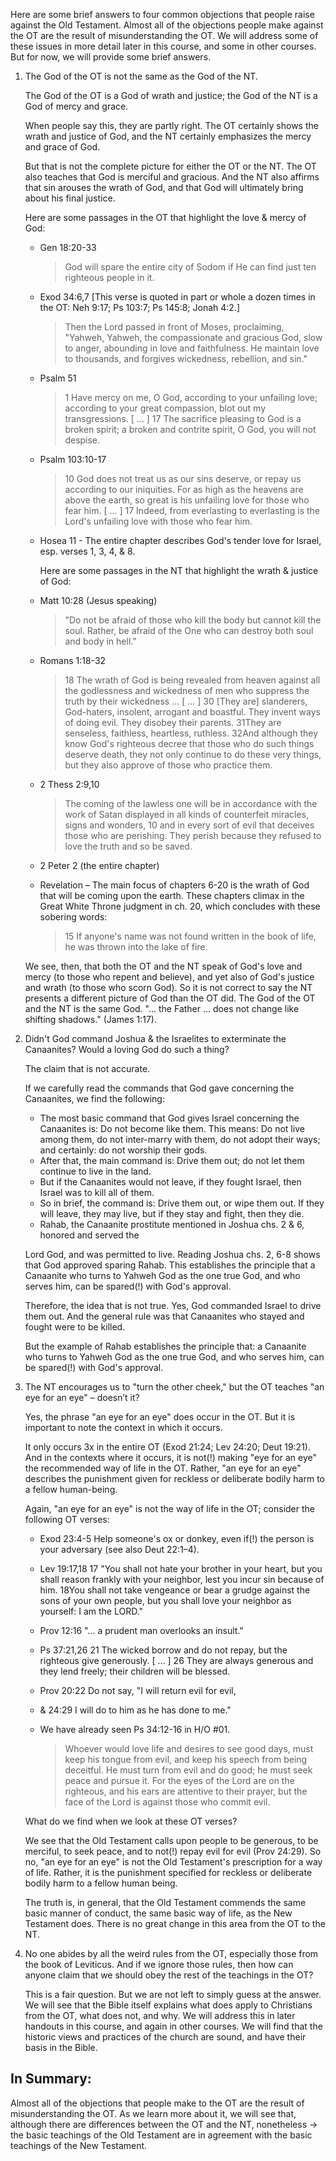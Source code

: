 
Here are some brief answers to four common objections that people raise against the Old Testament. Almost all of the objections people make against the OT are the result of misunderstanding the OT. We will address some of these issues in more detail later in this course, and some in other courses. But for now, we will provide some brief answers.

1. The God of the OT is not the same as the God of the NT.

   The God of the OT is a God of wrath and justice; the God of the NT is a God of mercy and grace.

   When people say this, they are partly right. The OT certainly shows the wrath and justice of God, and the NT certainly emphasizes the mercy and grace of God.

   But that is not the complete picture for either the OT or the NT. The OT also teaches that God is merciful and gracious. And the NT also affirms that sin arouses the wrath of God, and that God will ultimately bring about his final justice.

   Here are some passages in the OT that highlight the love & mercy of God:

     - Gen 18:20-33

       > God will spare the entire city of Sodom if He can find just ten righteous people in it.

     - Exod 34:6,7 [This verse is quoted in part or whole a dozen times in the OT: Neh 9:17; Ps 103:7; Ps 145:8; Jonah 4:2.]

       > Then the Lord passed in front of Moses, proclaiming, "Yahweh, Yahweh, the compassionate and gracious God, slow to anger, abounding in love and faithfulness. He maintain love to thousands, and forgives wickedness, rebellion, and sin."

     - Psalm 51

       > 1 Have mercy on me, O God, according to your unfailing love; according to your great compassion, blot out my transgressions. [ … ]
       > 17 The sacrifice pleasing to God is a broken spirit; a broken and contrite spirit, O God, you will not despise.

     - Psalm 103:10-17

       > 10 God does not treat us as our sins deserve, or repay us according to our iniquities. For as high as the heavens are above the earth, so great is his unfailing love for those who fear him. [ … ]
       > 17 Indeed, from everlasting to everlasting is the Lord's unfailing love with those who fear him.

     - Hosea 11 - The entire chapter describes God's tender love for Israel, esp. verses 1, 3, 4, & 8.

       Here are some passages in the NT that highlight the wrath & justice of God:

     - Matt 10:28 (Jesus speaking)

       > "Do not be afraid of those who kill the body but cannot kill the soul. Rather, be afraid of the One who can destroy both soul and body in hell."

     - Romans 1:18-32

       > 18 The wrath of God is being revealed from heaven against all the godlessness and wickedness of men who suppress the truth by their wickedness …
       > [ … ]
       > 30 [They are] slanderers, God-haters, insolent, arrogant and boastful. They invent ways of doing evil. They disobey their parents. 31They are senseless, faithless, heartless, ruthless. 32And although they know God's righteous decree that those who do such things deserve death, they not only continue to do these very things, but they also approve of those who practice them.

     - 2 Thess 2:9,10

       > The coming of the lawless one will be in accordance with the work of Satan displayed in all kinds of counterfeit miracles, signs and wonders, 10 and in every sort of evil that deceives those who are perishing. They perish because they refused to love the truth and so be saved.

     - 2 Peter 2 (the entire chapter)

     - Revelation – The main focus of chapters 6-20 is the wrath of God that will be coming upon the earth. These chapters climax in the Great White Throne judgment in ch. 20, which concludes with these sobering words:

       > 15 If anyone's name was not found written in the book of life, he was thrown into the lake of fire.

   We see, then, that both the OT and the NT speak of God's love and mercy (to those who repent and believe), and yet also of God's justice and wrath (to those who scorn God). So it is not correct to say the NT presents a different picture of God than the OT did. The God of the OT and the NT is the same God. "… the Father … does not change like shifting shadows." (James 1:17).

2. Didn't God command Joshua & the Israelites to exterminate the Canaanites? Would a loving God do such a thing?

   The claim that <God commanded Joshua and the Israelites to exterminate the Canaanites> is not accurate.

   If we carefully read the commands that God gave concerning the Canaanites, we find the following:

     - The most basic command that God gives Israel concerning the Canaanites is: Do not become like them. This means: Do not live among them, do not inter-marry with them, do not adopt their ways; and certainly: do not worship their gods.
     - After that, the main command is: Drive them out; do not let them continue to live in the land.
     - But if the Canaanites would not leave, if they fought Israel, then Israel was to kill all of them.
     - So in brief, the command is: Drive them out, or wipe them out. If they will leave, they may live, but if they stay and fight, then they die.
     - Rahab, the Canaanite prostitute mentioned in Joshua chs. 2 & 6, honored and served the

   Lord God, and was permitted to live. Reading Joshua chs. 2, 6-8 shows that God approved sparing Rahab. This establishes the principle that a Canaanite who turns to Yahweh God as the one true God, and who serves him, can be spared(!) with God's approval.

   Therefore, the idea that <God commanded Israel to exterminate the Canaanites> is not true. Yes, God commanded Israel to drive them out. And the general rule was that Canaanites who stayed and fought were to be killed.

   But the example of Rahab establishes the principle that: a Canaanite who turns to Yahweh God as the one true God, and who serves him, can be spared(!) with God's approval.

3. The NT encourages us to "turn the other cheek," but the OT teaches "an eye for an eye" – doesn’t it?

   Yes, the phrase "an eye for an eye" does occur in the OT. But it is important to note the context in which it occurs.

   It only occurs 3x in the entire OT (Exod 21:24; Lev 24:20; Deut 19:21). And in the contexts where it occurs, it is not(!) making "eye for an eye" the recommended way of life in the OT. Rather, "an eye for an eye" describes the punishment given for reckless or deliberate bodily harm to a fellow human-being.

   Again, "an eye for an eye" is not the way of life in the OT; consider the following OT verses:

     - Exod 23:4-5 Help someone's ox or donkey, even if(!) the person is your adversary (see also Deut 22:1–4).

     - Lev 19:17,18 17 "You shall not hate your brother in your heart, but you shall reason frankly with your neighbor, lest you incur sin because of him. 18You shall not take vengeance or bear a grudge against the sons of your own people, but you shall love your neighbor as yourself: I am the LORD."

     - Prov 12:16 "… a prudent man overlooks an insult."

     - Ps 37:21,26 21 The wicked borrow and do not repay, but the righteous give generously. [ … ] 26 They are always generous and they lend freely; their children will be blessed.

     - Prov 20:22 Do not say, "I will return evil for evil,

     - & 24:29 I will do to him as he has done to me."

     - We have already seen Ps 34:12-16 in H/O #01.

       > Whoever would love life and desires to see good days, must keep his tongue from evil, and keep his speech from being deceitful. He must turn from evil and do good; he must seek peace and pursue it. For the eyes of the Lord are on the righteous, and his ears are attentive to their prayer, but the face of the Lord is against those who commit evil.

   What do we find when we look at these OT verses?

   We see that the Old Testament calls upon people to be generous, to be merciful, to seek peace, and to not(!) repay evil for evil (Prov 24:29). So no, "an eye for an eye" is not the Old Testament's prescription for a way of life. Rather, it is the punishment specified for reckless or deliberate bodily harm to a fellow human being.

   The truth is, in general, that the Old Testament commends the same basic manner of conduct, the same basic way of life, as the New Testament does. There is no great change in this area from the OT to the NT.

4. No one abides by all the weird rules from the OT, especially those from the book of Leviticus. And if we ignore those rules, then how can anyone claim that we should obey the rest of the teachings in the OT?

   This is a fair question. But we are not left to simply guess at the answer. We will see that the Bible itself explains what does apply to Christians from the OT, what does not, and why. We will address this in later handouts in this course, and again in other courses. We will find that the historic views and practices of the church are sound, and have their basis in the Bible.

## In Summary:

Almost all of the objections that people make to the OT are the result of misunderstanding the OT. As we learn more about it, we will see that, although there are differences between the OT and the NT, nonetheless → the basic teachings of the Old Testament are in agreement with the basic teachings of the New Testament.
